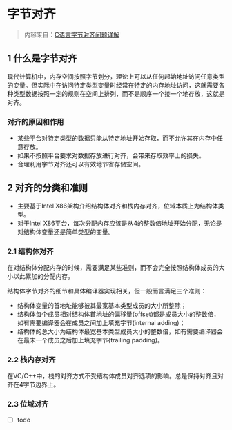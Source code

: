 # 字节对齐

>内容来自：[C语言字节对齐问题详解](http://www.cnblogs.com/clover-toeic/p/3853132.html)

## 1 什么是字节对齐

现代计算机中，内存空间按照字节划分，理论上可以从任何起始地址访问任意类型的变量。但实际中在访问特定类型变量时经常在特定的内存地址访问，这就需要各种类型数据按照一定的规则在空间上排列，而不是顺序一个接一个地存放，这就是对齐。

### 对齐的原因和作用

- 某些平台对特定类型的数据只能从特定地址开始存取，而不允许其在内存中任意存放。
- 如果不按照平台要求对数据存放进行对齐，会带来存取效率上的损失。
- 合理利用字节对齐还可以有效地节省存储空间。

## 2 对齐的分类和准则

- 主要基于Intel X86架构介绍结构体对齐和栈内存对齐，位域本质上为结构体类型。
- 对于Intel X86平台，每次分配内存应该是从4的整数倍地址开始分配，无论是对结构体变量还是简单类型的变量。

### 2.1 结构体对齐

在对结构体分配内存的时候，需要满足某些准则，而不会完全按照结构体成员的大小以此累加的分配内存。

结构体字节对齐的细节和具体编译器实现相关，但一般而言满足三个准则：

- 结构体变量的首地址能够被其最宽基本类型成员的大小所整除；
- 结构体每个成员相对结构体首地址的偏移量(offset)都是成员大小的整数倍，如有需要编译器会在成员之间加上填充字节(internal adding)；
- 结构体的总大小为结构体最宽基本类型成员大小的整数倍，如有需要编译器会在最末一个成员之后加上填充字节{trailing padding}。

### 2.2 栈内存对齐

在VC/C++中，栈的对齐方式不受结构体成员对齐选项的影响。总是保持对齐且对齐在4字节边界上。

### 2.3 位域对齐

- [ ] todo